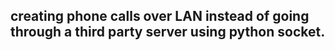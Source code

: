 ## creating phone calls over LAN instead of going through a third party server using python socket.
